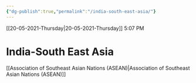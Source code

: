 ```yaml
---
{"dg-publish":true,"permalink":"/india-south-east-asia/"}
---
```


[[20-05-2021-Thursday\|20-05-2021-Thursday]]  5:07 PM

# India-South East Asia

[[Association of Southeast Asian Nations (ASEAN)\|Association of Southeast Asian Nations (ASEAN)]]